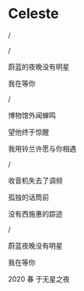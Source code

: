 # Celeste
/

/

蔚蓝的夜晚没有明星

我在等你

/

博物馆外闻蝉鸣

望他终于惊醒

我用铃兰许愿与你相遇

/

收音机失去了调频

孤独的话筒前

没有西施惠的踪迹

/

蔚蓝夜晚没有明星

我在等你

2020 春 于无星之夜